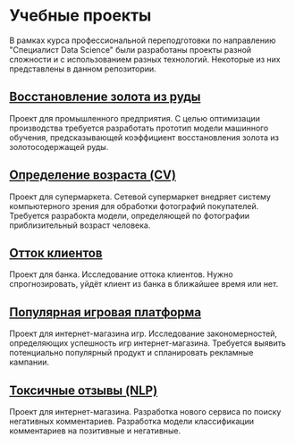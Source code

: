 # Учебные проекты 
В рамках курса профессиональной переподготовки по направлению "Специалист Data Science" были разработаны проекты разной сложности и с использованием разных технологий. Некоторые из них представлены в данном репозитории.
## [Восстановление золота из руды](https://github.com/Viktoriaky/DataScienceProjects/tree/main/%D0%92%D0%BE%D1%81%D1%81%D1%82%D0%B0%D0%BD%D0%BE%D0%B2%D0%BB%D0%B5%D0%BD%D0%B8%D0%B5%20%D0%B7%D0%BE%D0%BB%D0%BE%D1%82%D0%B0%20%D0%B8%D0%B7%20%D1%80%D1%83%D0%B4%D1%8B)
Проект для промышленного предприятия. С целью оптимизации производства требуется разработать прототип модели машинного обучения, предсказывающей коэффициент восстановления золота из золотосодержащей руды.
## [Определение возраста (CV)](https://github.com/Viktoriaky/DataScienceProjects/tree/main/%D0%9E%D0%BF%D1%80%D0%B5%D0%B4%D0%B5%D0%BB%D0%B5%D0%BD%D0%B8%D0%B5%20%D0%B2%D0%BE%D0%B7%D1%80%D0%B0%D1%81%D1%82%D0%B0%20(CV))
Проект для супермаркета. Сетевой супермаркет внедряет систему компьютерного зрения для обработки фотографий покупателей. Требуется разрабокта модели, определяющей по фотографии приблизительный возраст человека.
## [Отток клиентов](https://github.com/Viktoriaky/DataScienceProjects/tree/main/%D0%9E%D1%82%D1%82%D0%BE%D0%BA%20%D0%BA%D0%BB%D0%B8%D0%B5%D0%BD%D1%82%D0%BE%D0%B2)
Проект для банка. Исследование оттока клиентов. Нужно спрогнозировать, уйдёт клиент из банка в ближайшее время или нет.
## [Популярная игровая платформа](https://github.com/Viktoriaky/DataScienceProjects/tree/main/%D0%9F%D0%BE%D0%BF%D1%83%D0%BB%D1%8F%D1%80%D0%BD%D0%B0%D1%8F%20%D0%B8%D0%B3%D1%80%D0%BE%D0%B2%D0%B0%D1%8F%20%D0%BF%D0%BB%D0%B0%D1%82%D1%84%D0%BE%D1%80%D0%BC%D0%B0)
Проект для интернет-магазина игр. Исследование закономерностей, определяющих успешность игр интернет-магазина. Требуется выявить потенциально популярный продукт и спланировать рекламные кампании.
## [Токсичные отзывы (NLP)](https://github.com/Viktoriaky/DataScienceProjects/tree/main/%D0%A2%D0%BE%D0%BA%D1%81%D0%B8%D1%87%D0%BD%D1%8B%D0%B5%20%D0%BE%D1%82%D0%B7%D1%8B%D0%B2%D1%8B%20(NLP))
Проект для интернет-магазина. Разработка нового сервиса по поиску негативных комментариев. Разработка модели классификации комментариев на позитивные и негативные.
